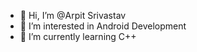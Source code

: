 - 👋 Hi, I’m @Arpit Srivastav
- 👀 I’m interested in Android Development
- 🌱 I’m currently learning C++

<!---
4for7apy/4for7apy is a ✨ special ✨ repository because its `README.md` (this file) appears on your GitHub profile.
You can click the Preview link to take a look at your changes.
--->
